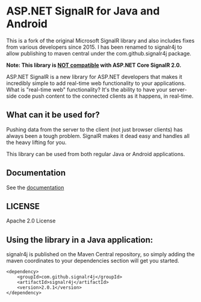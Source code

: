# ASP.NET SignalR for Java and Android

This is a fork of the original Microsoft SignalR library and also includes fixes from various developers since 2015.  I has been renamed to signalr4j to allow publishing to maven central under the com.github.signalr4j package.

**Note: This library is [NOT compatible](https://github.com/aspnet/SignalR/issues/883#issuecomment-336499189) with ASP.NET Core SignalR 2.0.**

ASP.NET SignalR is a new library for ASP.NET developers that makes it incredibly simple to add real-time web functionality to your applications. What is "real-time web" functionality? It's the ability to have your server-side code push content to the connected clients as it happens, in real-time.

## What can it be used for?
Pushing data from the server to the client (not just browser clients) has always been a tough problem. SignalR makes 
it dead easy and handles all the heavy lifting for you.

This library can be used from both regular Java or Android applications.

## Documentation
See the [documentation](http://asp.net/signalr)
	
## LICENSE
Apache 2.0 License

## Using the library in a Java application:

signalr4j is published on the Maven Central repository, so simply adding the maven coordinates to your dependencies section will get you started.  

```
<dependency>
    <groupId>com.github.signalr4j</groupId>
    <artifactId>signalr4j</artifactId>
    <version>2.0.1</version>
</dependency>
```




